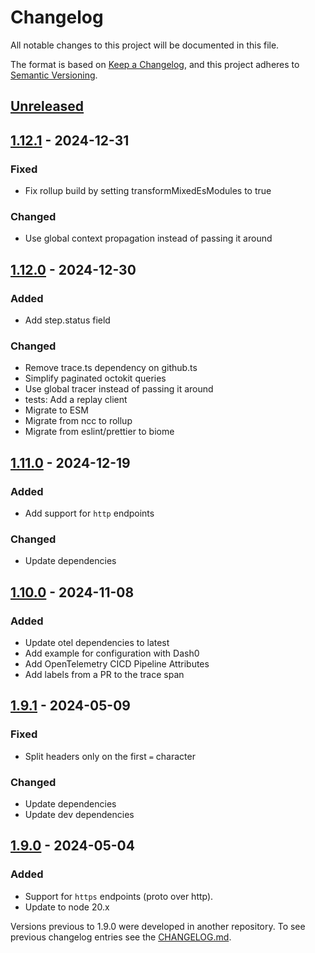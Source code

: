 # Changelog

All notable changes to this project will be documented in this file.

The format is based on [Keep a Changelog](https://keepachangelog.com/en/1.1.0/),
and this project adheres to [Semantic Versioning](https://semver.org/spec/v2.0.0.html).

## [Unreleased]

## [1.12.1] - 2024-12-31

### Fixed

- Fix rollup build by setting transformMixedEsModules to true

### Changed

- Use global context propagation instead of passing it around

## [1.12.0] - 2024-12-30

### Added

- Add step.status field

### Changed

- Remove trace.ts dependency on github.ts
- Simplify paginated octokit queries
- Use global tracer instead of passing it around
- tests: Add a replay client
- Migrate to ESM
- Migrate from ncc to rollup
- Migrate from eslint/prettier to biome

## [1.11.0] - 2024-12-19

### Added

- Add support for `http` endpoints

### Changed

- Update dependencies

## [1.10.0] - 2024-11-08

### Added

- Update otel dependencies to latest
- Add example for configuration with Dash0
- Add OpenTelemetry CICD Pipeline Attributes
- Add labels from a PR to the trace span

## [1.9.1] - 2024-05-09

### Fixed

- Split headers only on the first `=` character

### Changed

- Update dependencies
- Update dev dependencies

## [1.9.0] - 2024-05-04

### Added

- Support for `https` endpoints (proto over http).
- Update to node 20.x

[unreleased]: https://github.com/corentinmusard/otel-cicd-action/compare/v1.12.1...HEAD
[1.12.1]: https://github.com/corentinmusard/otel-cicd-action/compare/v1.12.0...v1.12.1
[1.12.0]: https://github.com/corentinmusard/otel-cicd-action/compare/v1.11.0...v1.12.0
[1.11.0]: https://github.com/corentinmusard/otel-cicd-action/compare/v1.10.0...v1.11.0
[1.10.0]: https://github.com/corentinmusard/otel-cicd-action/compare/v1.9.1...v1.10.0
[1.9.1]: https://github.com/corentinmusard/otel-cicd-action/compare/v1.9.0...v1.9.1
[1.9.0]: https://github.com/corentinmusard/otel-cicd-action/releases/tag/v1.9.0

Versions previous to 1.9.0 were developed in another repository. To see previous changelog entries see the [CHANGELOG.md](https://github.com/inception-health/otel-export-trace-action/blob/v1.8.0/CHANGELOG.md).
